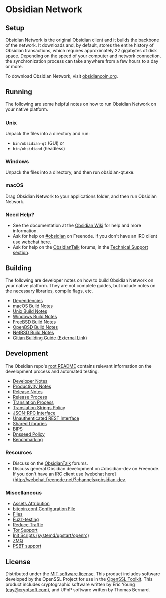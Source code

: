 Obsidian Network
=============

Setup
---------------------
Obsidian Network is the original Obsidian client and it builds the backbone of the network. It downloads and, by default, stores the entire history of Obsidian transactions, which requires approximately 22 gigabytes of disk space. Depending on the speed of your computer and network connection, the synchronization process can take anywhere from a few hours to a day or more.

To download Obsidian Network, visit [obsidiancoin.org](https://obsidiancoin.org/).

Running
---------------------
The following are some helpful notes on how to run Obsidian Network on your native platform.

### Unix

Unpack the files into a directory and run:

- `bin/obsidian-qt` (GUI) or
- `bin/obsidiand` (headless)

### Windows

Unpack the files into a directory, and then run obsidian-qt.exe.

### macOS

Drag Obsidian Network to your applications folder, and then run Obsidian Network.

### Need Help?

* See the documentation at the [Obsidian Wiki](https://obsidiancoin.org/)
for help and more information.
* Ask for help on [#obsidian](http://webchat.freenode.net?channels=obsidian) on Freenode. If you don't have an IRC client use [webchat here](http://webchat.freenode.net?channels=obsidian).
* Ask for help on the [ObsidianTalk](https://obsidiantalk.io/) forums, in the [Technical Support section](https://obsidiantalk.io/c/technical-support).

Building
---------------------
The following are developer notes on how to build Obsidian Network on your native platform. They are not complete guides, but include notes on the necessary libraries, compile flags, etc.

- [Dependencies](dependencies.md)
- [macOS Build Notes](build-osx.md)
- [Unix Build Notes](build-unix.md)
- [Windows Build Notes](build-windows.md)
- [FreeBSD Build Notes](build-freebsd.md)
- [OpenBSD Build Notes](build-openbsd.md)
- [NetBSD Build Notes](build-netbsd.md)
- [Gitian Building Guide (External Link)](https://github.com/bitcoin-core/docs/blob/master/gitian-building.md)

Development
---------------------
The Obsidian repo's [root README](/README.md) contains relevant information on the development process and automated testing.

- [Developer Notes](developer-notes.md)
- [Productivity Notes](productivity.md)
- [Release Notes](release-notes.md)
- [Release Process](release-process.md)
- [Translation Process](translation_process.md)
- [Translation Strings Policy](translation_strings_policy.md)
- [JSON-RPC Interface](JSON-RPC-interface.md)
- [Unauthenticated REST Interface](REST-interface.md)
- [Shared Libraries](shared-libraries.md)
- [BIPS](bips.md)
- [Dnsseed Policy](dnsseed-policy.md)
- [Benchmarking](benchmarking.md)

### Resources
* Discuss on the [ObsidianTalk](https://obsidiantalk.io/) forums.
* Discuss general Obsidian development on #obsidian-dev on Freenode. If you don't have an IRC client use [webchat here](http://webchat.freenode.net/?channels=obsidian-dev.

### Miscellaneous
- [Assets Attribution](assets-attribution.md)
- [bitcoin.conf Configuration File](bitcoin-conf.md)
- [Files](files.md)
- [Fuzz-testing](fuzzing.md)
- [Reduce Traffic](reduce-traffic.md)
- [Tor Support](tor.md)
- [Init Scripts (systemd/upstart/openrc)](init.md)
- [ZMQ](zmq.md)
- [PSBT support](psbt.md)

License
---------------------
Distributed under the [MIT software license](/COPYING).
This product includes software developed by the OpenSSL Project for use in the [OpenSSL Toolkit](https://www.openssl.org/). This product includes
cryptographic software written by Eric Young ([eay@cryptsoft.com](mailto:eay@cryptsoft.com)), and UPnP software written by Thomas Bernard.
